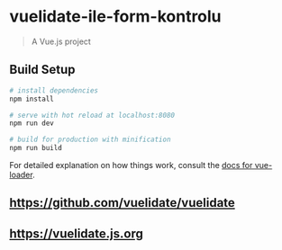 # vuelidate-ile-form-kontrolu

> A Vue.js project

## Build Setup

``` bash
# install dependencies
npm install

# serve with hot reload at localhost:8080
npm run dev

# build for production with minification
npm run build
```

For detailed explanation on how things work, consult the [docs for vue-loader](http://vuejs.github.io/vue-loader).


## https://github.com/vuelidate/vuelidate

## https://vuelidate.js.org